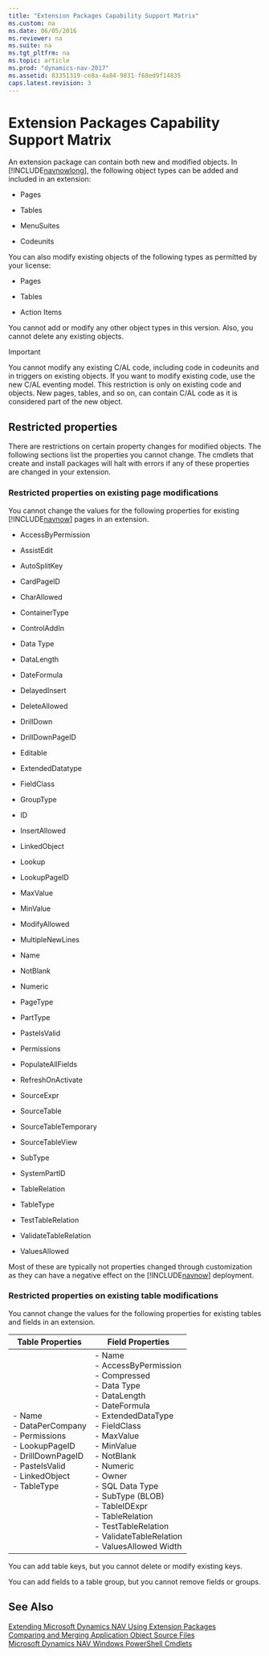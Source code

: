 ```yaml
---
title: "Extension Packages Capability Support Matrix"
ms.custom: na
ms.date: 06/05/2016
ms.reviewer: na
ms.suite: na
ms.tgt_pltfrm: na
ms.topic: article
ms.prod: "dynamics-nav-2017"
ms.assetid: 83351319-ce8a-4a84-9831-f68ed9f14835
caps.latest.revision: 3
---
```

# Extension Packages Capability Support Matrix
An extension package can contain both new and modified objects. In [!INCLUDE[navnowlong](includes/navnowlong_md.md)], the following object types can be added and included in an extension:  
  
-   Pages  
  
-   Tables  
  
-   MenuSuites  
  
-   Codeunits  
  
 You can also modify existing objects of the following types as permitted by your license:  
  
-   Pages  
  
-   Tables  
  
-   Action Items  
  
 You cannot add or modify any other object types in this version. Also, you cannot delete any existing objects.  
  
> [!IMPORTANT]  
>  You cannot modify any existing C/AL code, including code in codeunits and in triggers on existing objects. If you want to modify existing code, use the new C/AL eventing model. This restriction is only on existing code and objects. New pages, tables, and so on, can contain C/AL code as it is considered part of the new object.  
  
## Restricted properties  
 There are restrictions on certain property changes for modified objects. The following sections list the properties you cannot change. The cmdlets that create and install packages will halt with errors if any of these properties are changed in your extension.  
  
### Restricted properties on existing page modifications  
 You cannot change the values for the following properties for existing [!INCLUDE[navnow](includes/navnow_md.md)] pages in an extension.  
  
-   AccessByPermission  
  
-   AssistEdit  
  
-   AutoSplitKey  
  
-   CardPageID  
  
-   CharAllowed  
  
-   ContainerType  
  
-   ControlAddIn  
  
-   Data Type  
  
-   DataLength  
  
-   DateFormula  
  
-   DelayedInsert  
  
-   DeleteAllowed  
  
-   DrillDown  
  
-   DrillDownPageID  
  
-   Editable  
  
-   ExtendedDatatype  
  
-   FieldClass  
  
-   GroupType  
  
-   ID  
  
-   InsertAllowed  
  
-   LinkedObject  
  
-   Lookup  
  
-   LookupPageID  
  
-   MaxValue  
  
-   MinValue  
  
-   ModifyAllowed  
  
-   MultipleNewLines  
  
-   Name  
  
-   NotBlank  
  
-   Numeric  
  
-   PageType  
  
-   PartType  
  
-   PasteIsValid  
  
-   Permissions  
  
-   PopulateAllFields  
  
-   RefreshOnActivate  
  
-   SourceExpr  
  
-   SourceTable  
  
-   SourceTableTemporary  
  
-   SourceTableView  
  
-   SubType  
  
-   SystemPartID  
  
-   TableRelation  
  
-   TableType  
  
-   TestTableRelation  
  
-   ValidateTableRelation  
  
-   ValuesAllowed  
  
 Most of these are typically not properties changed through customization as they can have a negative effect on the [!INCLUDE[navnow](includes/navnow_md.md)] deployment.  
  
### Restricted properties on existing table modifications  
 You cannot change the values for the following properties for existing tables and fields in an extension.  
  
|Table Properties|Field Properties|  
|----------------------|----------------------|  
|-   Name<br />-   DataPerCompany<br />-   Permissions<br />-   LookupPageID<br />-   DrillDownPageID<br />-   PasteIsValid<br />-   LinkedObject<br />-   TableType|-   Name<br />-   AccessByPermission<br />-   Compressed<br />-   Data Type<br />-   DataLength<br />-   DateFormula<br />-   ExtendedDataType<br />-   FieldClass<br />-   MaxValue<br />-   MinValue<br />-   NotBlank<br />-   Numeric<br />-   Owner<br />-   SQL Data Type<br />-   SubType \(BLOB\)<br />-   TableIDExpr<br />-   TableRelation<br />-   TestTableRelation<br />-   ValidateTableRelation<br />-   ValuesAllowed Width|  
  
 You can add table keys, but you cannot delete or modify existing keys.  
  
 You can add fields to a table group, but you cannot remove fields or groups.  
  
## See Also  
 [Extending Microsoft Dynamics NAV Using Extension Packages](Extending-Microsoft-Dynamics-NAV-Using-Extension-Packages.md)   
 [Comparing and Merging Application Object Source Files](Comparing-and-Merging-Application-Object-Source-Files.md)   
 [Microsoft Dynamics NAV Windows PowerShell Cmdlets](Microsoft-Dynamics-NAV-Windows-PowerShell-Cmdlets.md)